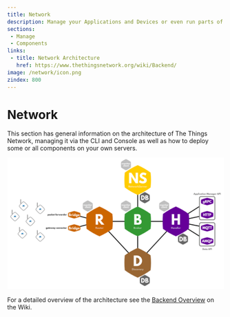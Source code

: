 ```yaml
---
title: Network
description: Manage your Applications and Devices or even run parts of the network on your own servers.
sections:
 - Manage
 - Components
links:
 - title: Network Architecture
   href: https://www.thethingsnetwork.org/wiki/Backend/
image: /network/icon.png
zindex: 800
---
```


# Network

This section has general information on the architecture of The Things Network, managing it via the CLI and Console as well as how to deploy some or all components on your own servers.

![Architecture](architecture.png)

For a detailed overview of the architecture see the [Backend Overview](https://www.thethingsnetwork.org/wiki/Backend/Overview) on the Wiki.
